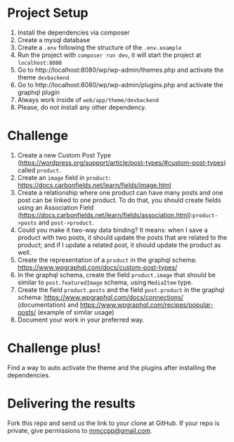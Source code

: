 # Project Setup

1. Install the dependencies via composer
2. Create a mysql database
3. Create a `.env` following the structure of the `.env.example`
4. Run the project with `composer run dev`, it will start the project at `localhost:8080`
5. Go to http://localhost:8080/wp/wp-admin/themes.php and activate the theme `devbackend`
6. Go to http://localhost:8080/wp/wp-admin/plugins.php and activate the graphql plugin
7. Always work inside of `web/app/theme/devbackend`
8. Please, do not install any other dependency.

# Challenge

1. Create a new Custom Post Type (https://wordpress.org/support/article/post-types/#custom-post-types) called `product`.
2. Create an `image` field in `product`: https://docs.carbonfields.net/learn/fields/image.html
3. Create a relationship where one product can have many posts and one post can be linked to one product. To do that, you should create fields using an Association Field (https://docs.carbonfields.net/learn/fields/association.html):`product->posts` and `post->product`.
4. Could you make it two-way data binding? It means: when I save a product with two posts, it should update the posts that are related to the product; and if I update a related post, it should update the product as well. 
5. Create the representation of a `product` in the graphql schema: https://www.wpgraphql.com/docs/custom-post-types/
6. In the graphql schema, create the field `product.image` that should be similar to `post.featuredImage` schema, using `MediaItem` type.
7. Create the field `product.posts` and the field `post.product` in the graphql schema: https://www.wpgraphql.com/docs/connections/ (documentation) and https://www.wpgraphql.com/recipes/popular-posts/ (example of similar usage)
8. Document your work in your preferred way.

# Challenge plus!

Find a way to auto activate the theme and the plugins after installing the dependencies.

# Delivering the results

Fork this repo and send us the link to your clone at GitHub. If your repo is private, give permissions to mmccpp@gmail.com.